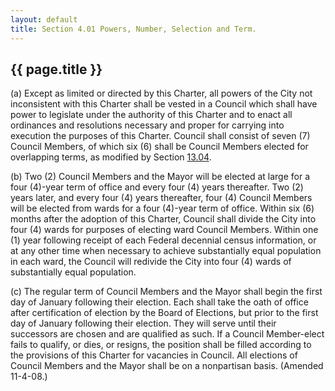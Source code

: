```yaml
---
layout: default 
title: Section 4.01 Powers, Number, Selection and Term.
---
```


{{ page.title }}
----------------

​(a) Except as limited or directed by this Charter, all powers of the
City not inconsistent with this Charter shall be vested in a Council
which shall have power to legislate under the authority of this Charter
and to enact all ordinances and resolutions necessary and proper for
carrying into execution the purposes of this Charter. Council shall
consist of seven (7) Council Members, of which six (6) shall be Council
Members elected for overlapping terms, as modified by Section
[13.04](14bb022d.html).

​(b) Two (2) Council Members and the Mayor will be elected at large for
a four (4)-year term of office and every four (4) years thereafter. Two
(2) years later, and every four (4) years thereafter, four (4) Council
Members will be elected from wards for a four (4)-year term of office.
Within six (6) months after the adoption of this Charter, Council shall
divide the City into four (4) wards for purposes of electing ward
Council Members. Within one (1) year following receipt of each Federal
decennial census information, or at any other time when necessary to
achieve substantially equal population in each ward, the Council will
redivide the City into four (4) wards of substantially equal population.

​(c) The regular term of Council Members and the Mayor shall begin the
first day of January following their election. Each shall take the oath
of office after certification of election by the Board of Elections, but
prior to the first day of January following their election. They will
serve until their successors are chosen and are qualified as such. If a
Council Member-elect fails to qualify, or dies, or resigns, the position
shall be filled according to the provisions of this Charter for
vacancies in Council. All elections of Council Members and the Mayor
shall be on a nonpartisan basis. (Amended 11-4-08.)
